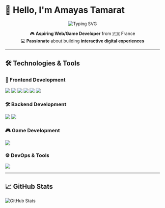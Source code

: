 # 👋 Hello, I'm Amayas Tamarat

<p align="center">
  <img src="https://readme-typing-svg.herokuapp.com?font=Fira+Code&size=24&pause=1000&color=58A6FF&center=true&vCenter=true&width=300&lines=Web+Developer" alt="Typing SVG" />
</p>

<p align="center">
  🎮 <strong>Aspiring Web/Game Developer</strong> from 🇫🇷 France <br>
  💻 <strong>Passionate</strong> about building <strong>interactive digital experiences</strong> <br>
</p>

---



## 🛠️ Technologies & Tools

### 🎨 Frontend Development
<p>
  <img src="https://img.shields.io/badge/HTML5-E34F26?style=for-the-badge&logo=html5&logoColor=white" />
  <img src="https://img.shields.io/badge/CSS3-1572B6?style=for-the-badge&logo=css3&logoColor=white" />
  <img src="https://img.shields.io/badge/JavaScript-F7DF1E?style=for-the-badge&logo=javascript&logoColor=black" />
  <img src="https://img.shields.io/badge/React-61DAFB?style=for-the-badge&logo=react&logoColor=black" />
  <img src="https://img.shields.io/badge/Next.js-000000?style=for-the-badge&logo=nextdotjs&logoColor=white" />
  <img src="https://img.shields.io/badge/Vite-646CFF?style=for-the-badge&logo=vite&logoColor=white" />
</p>

### 🛠️ Backend Development
<p>
  <img src="https://img.shields.io/badge/PHP-777BB4?style=for-the-badge&logo=php&logoColor=white" />
  <img src="https://img.shields.io/badge/Symfony-000000?style=for-the-badge&logo=symfony&logoColor=white" />
</p>

### 🎮 Game Development
<p>
  <img src="https://img.shields.io/badge/Unity-000000?style=for-the-badge&logo=unity&logoColor=white" />
</p>

### ⚙️ DevOps & Tools
<p>
  <img src="https://img.shields.io/badge/Docker-2496ED?style=for-the-badge&logo=docker&logoColor=white" />
</p>

---
## 📈 GitHub Stats

![GitHub Stats](https://github-readme-stats.vercel.app/api?username=Amayas-Tamarat&show_icons=true&theme=radical)




